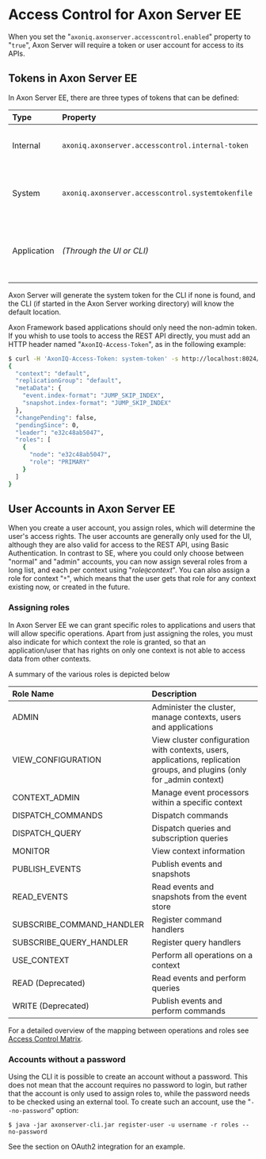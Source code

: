 # Access Control for Axon Server EE

When you set the "`axoniq.axonserver.accesscontrol.enabled`" property to "`true`", Axon Server will require a token or user account for access to its APIs.

## Tokens in Axon Server EE

In Axon Server EE, there are three types of tokens that can be defined:

| Type | Property | Purpose |
| :--- | :--- | :--- |
| Internal | `axoniq.axonserver.accesscontrol.internal-token` | Define a token for nodes in the cluster to authenticate each other. |
| System | `axoniq.axonserver.accesscontrol.systemtokenfile` | Define a file for a token with administrative rights. Default value is "`./security/.token`". |
| Application | _(Through the UI or CLI)_ | Applications are registered using the UI or CLI and assigned roles. See below for more details. |

Axon Server will generate the system token for the CLI if none is found, and the CLI (if started in the Axon Server working directory) will know the default location.

Axon Framework based applications should only need the non-admin token. If you whish to use tools to access the REST API directly, you must add an HTTP header named "`AxonIQ-Access-Token`", as in the following example:

```bash
$ curl -H 'AxonIQ-Access-Token: system-token' -s http://localhost:8024/v1/public/context | jq '.[] | select(.context=="default")'
{
  "context": "default",
  "replicationGroup": "default",
  "metaData": {
    "event.index-format": "JUMP_SKIP_INDEX",
    "snapshot.index-format": "JUMP_SKIP_INDEX"
  },
  "changePending": false,
  "pendingSince": 0,
  "leader": "e32c48ab5047",
  "roles": [
    {
      "node": "e32c48ab5047",
      "role": "PRIMARY"
    }
  ]
}
```

## User Accounts in Axon Server EE

When you create a user account, you assign roles, which will determine the user's access rights. The user accounts are generally only used for the UI, although they are also valid for access to the REST API, using Basic Authentication. In contrast to SE, where you could only choose between "normal" and "admin" accounts, you can now assign several roles from a long list, and each per context using "_role_`@`_context_". You can also assign a role for context "`*`", which means that the user gets that role for any context existing now, or created in the future.

### Assigning roles

In Axon Server EE we can grant specific roles to applications and users that will allow specific operations. Apart from just assigning the roles, you must also indicate for which context the role is granted, so that an application/user that has rights on only one context is not able to access data from other contexts.‌

A summary of the various roles is depicted below

| Role Name | Description |
| :--- | :--- |
| ADMIN | Administer the cluster, manage contexts, users and applications |
| VIEW\_CONFIGURATION | View cluster configuration with contexts, users, applications, replication groups, and plugins (only for \_admin context) | 
| CONTEXT\_ADMIN | Manage event processors within a specific context |
| DISPATCH\_COMMANDS | Dispatch commands |
| DISPATCH\_QUERY | Dispatch queries and subscription queries |
| MONITOR | View context information |
| PUBLISH\_EVENTS | Publish events and snapshots |
| READ\_EVENTS | Read events and snapshots from the event store |
| SUBSCRIBE\_COMMAND\_HANDLER | Register command handlers |
| SUBSCRIBE\_QUERY\_HANDLER | Register query handlers |
| USE\_CONTEXT | Perform all operations on a context |
| READ \(Deprecated\) | Read events and perform queries |
| WRITE \(Deprecated\) | Publish events and perform commands |

For a detailed overview of the mapping between operations and roles see [Access Control Matrix](access-control-matrix.md).

### Accounts without a password

Using the CLI it is possible to create an account without a password. This does not mean that the account requires no password to login, but rather that the account is only used to assign roles to, while the password needs to be checked using an external tool. To create such an account, use the "`--no-password`" option:

```text
$ java -jar axonserver-cli.jar register-user -u username -r roles --no-password
```

See the section on OAuth2 integration for an example.
